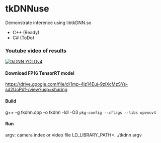 # tkDNNuse
Demonstrate inference using libtkDNN.so<br>  
* C++ (Ready)
* C# (ToDo)

### Youtube video of results
[![tkDNN YOLOv4](https://img.youtube.com/vi/rn3lYs3jkGM/0.jpg)](https://youtu.be/rn3lYs3jkGM)

#### Download FP16 TensorRT model
https://drive.google.com/file/d/1mp-4jz14Euj-9zlXcMzSYs-sd2UoPdf-/view?usp=sharing


#### Build
g++ -g tkdnn.cpp -o tkdnn -ldl -O3 `pkg-config --cflags --libs opencv4`

#### Run
argv: camera index or video file
LD_LIBRARY_PATH=. ./tkdnn argv
